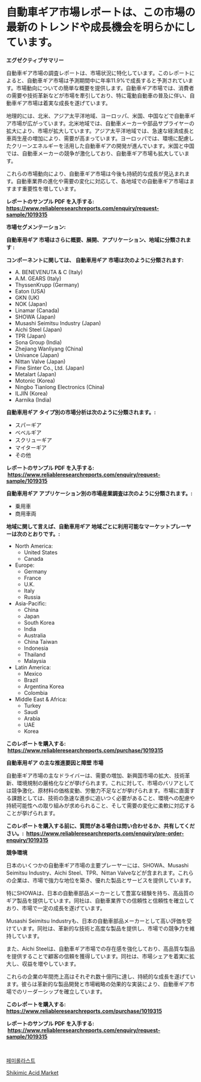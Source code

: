 <p><h1>自動車ギア市場レポートは、この市場の最新のトレンドや成長機会を明らかにしています。</h1></p><p><strong>エグゼクティブサマリー</strong></p>
<p><p>自動車ギア市場の調査レポートは、市場状況に特化しています。このレポートによると、自動車ギア市場は予測期間中に年率11.9%で成長すると予測されています。市場動向についての簡単な概要を提供します。自動車ギア市場では、消費者の需要や技術革新などが市場を牽引しており、特に電動自動車の普及に伴い、自動車ギア市場は着実な成長を遂げています。</p><p>地理的には、北米、アジア太平洋地域、ヨーロッパ、米国、中国などで自動車ギア市場が広がっています。北米地域では、自動車メーカーや部品サプライヤーの拡大により、市場が拡大しています。アジア太平洋地域では、急速な経済成長と車両生産の増加により、需要が高まっています。ヨーロッパでは、環境に配慮したクリーンエネルギーを活用した自動車ギアの開発が進んでいます。米国と中国では、自動車メーカーの競争が激化しており、自動車ギア市場も拡大しています。</p><p>これらの市場動向により、自動車ギア市場は今後も持続的な成長が見込まれます。自動車業界の進化や需要の変化に対応して、各地域での自動車ギア市場はますます重要性を増しています。</p></p>
<p><strong>レポートのサンプル PDF を入手する: <a href="https://www.reliableresearchreports.com/enquiry/request-sample/1019315">https://www.reliableresearchreports.com/enquiry/request-sample/1019315</a></strong></p>
<p><strong>市場セグメンテーション:</strong></p>
<p><strong> 自動車用ギア 市場はさらに概要、展開、アプリケーション、地域に分類されます :</strong></p>
<p><strong>コンポーネントに関しては、 自動車用ギア 市場は次のように分類されます: &nbsp;</strong></p>
<p><ul><li>A. BENEVENUTA & C (Italy)</li><li>A.M. GEARS (Italy)</li><li>ThyssenKrupp (Germany)</li><li>Eaton (USA)</li><li>GKN (UK)</li><li>NOK (Japan)</li><li>Linamar (Canada)</li><li>SHOWA (Japan)</li><li>Musashi Seimitsu Industry (Japan)</li><li>Aichi Steel (Japan)</li><li>TPR (Japan)</li><li>Sona Group (India)</li><li>Zhejiang Wanliyang (China)</li><li>Univance (Japan)</li><li>Nittan Valve (Japan)</li><li>Fine Sinter Co., Ltd. (Japan)</li><li>Metalart (Japan)</li><li>Motonic (Korea)</li><li>Ningbo Tianlong Electronics (China)</li><li>ILJIN (Korea)</li><li>Aarnika (India)</li></ul></p>
<p><strong> 自動車用ギア タイプ別の市場分析は次のように分類されます。:</strong></p>
<p><ul><li>スパーギア</li><li>ベベルギア</li><li>スクリューギア</li><li>マイターギア</li><li>その他</li></ul></p>
<p><strong>レポートのサンプル PDF を入手する: &nbsp;<a href="https://www.reliableresearchreports.com/enquiry/request-sample/1019315">https://www.reliableresearchreports.com/enquiry/request-sample/1019315</a></strong></p>
<p><strong> 自動車用ギア アプリケーション別の市場産業調査は次のように分類されます。:</strong></p>
<p><ul><li>乗用車</li><li>商用車両</li></ul></p>
<p><strong>地域に関して言えば、自動車用ギア 地域ごとに利用可能なマーケットプレーヤーは次のとおりです。:</strong></p>
<p><ul>
    <li>
        North America:
        <ul>
            <li>United States</li>
            <li>Canada</li>
        </ul>
    </li>
    <li>
        Europe:
        <ul>
            <li>Germany</li>
            <li>France</li>
            <li>U.K.</li>
            <li>Italy</li>
            <li>Russia</li>
        </ul>
    </li>
    <li>
        Asia-Pacific:
        <ul>
            <li>China</li>
            <li>Japan</li>
            <li>South Korea</li>
            <li>India</li>
            <li>Australia</li>
            <li>China Taiwan</li>
            <li>Indonesia</li>
            <li>Thailand</li>
            <li>Malaysia</li>
        </ul>
    </li>
    <li>
        Latin America:
        <ul>
            <li>Mexico</li>
            <li>Brazil</li>
            <li>Argentina Korea</li>
            <li>Colombia</li>
        </ul>
    </li>
    <li>
        Middle East & Africa:
        <ul>
            <li>Turkey</li>
            <li>Saudi</li>
            <li>Arabia</li>
            <li>UAE</li>
            <li>Korea</li>
        </ul>
    </li>
    </ul></p>
<p><strong>このレポートを購入する: &nbsp;<a href="https://www.reliableresearchreports.com/purchase/1019315">https://www.reliableresearchreports.com/purchase/1019315</a></strong></p>
<p><strong>自動車用ギア の主な推進要因と障壁 市場</strong></p>
<p><p>自動車ギア市場の主なドライバーは、需要の増加、新興国市場の拡大、技術革新、環境規制の厳格化などが挙げられます。これに対して、市場のバリアとしては競争激化、原材料の価格変動、労働力不足などが挙げられます。市場に直面する課題としては、技術の急速な進歩に追いつく必要があること、環境への配慮や持続可能性への取り組みが求められること、そして需要の変化に柔軟に対応することが挙げられます。</p></p>
<p><strong>このレポートを購入する前に、質問がある場合は問い合わせるか、共有してください。:&nbsp; <a href="https://www.reliableresearchreports.com/enquiry/pre-order-enquiry/1019315">https://www.reliableresearchreports.com/enquiry/pre-order-enquiry/1019315</a></strong></p>
<p><strong>競争環境</strong></p>
<p><p>日本のいくつかの自動車ギア市場の主要プレーヤーには、SHOWA、Musashi Seimitsu Industry、Aichi Steel、TPR、Nittan Valveなどが含まれます。これらの企業は、市場で強力な地位を築き、優れた製品とサービスを提供しています。</p><p>特にSHOWAは、日本の自動車部品メーカーとして豊富な経験を持ち、高品質のギア製品を提供しています。同社は、自動車業界での信頼性と信頼性を確立しており、市場で一定の成長を遂げています。</p><p>Musashi Seimitsu Industryも、日本の自動車部品メーカーとして高い評価を受けています。同社は、革新的な技術と高度な製品を提供し、市場での競争力を維持しています。</p><p>また、Aichi Steelは、自動車ギア市場での存在感を強化しており、高品質な製品を提供することで顧客の信頼を獲得しています。同社は、市場シェアを着実に拡大し、収益を増やしています。</p><p>これらの企業の年間売上高はそれぞれ数十億円に達し、持続的な成長を遂げています。彼らは革新的な製品開発と市場戦略の効果的な実装により、自動車ギア市場でのリーダーシップを確立しています。</p></p>
<p><strong>このレポートを購入する: &nbsp; <a href="https://www.reliableresearchreports.com/purchase/1019315">https://www.reliableresearchreports.com/purchase/1019315</a></strong></p>
<p><strong>レポートのサンプル PDF を入手する: &nbsp;<a href="https://www.reliableresearchreports.com/enquiry/request-sample/1019315">https://www.reliableresearchreports.com/enquiry/request-sample/1019315</a></strong><strong></strong></p>
<p>&nbsp;</p>
<p><p><a href="https://github.com/qpfbabw35734906/Market-Research-Report-List-1/blob/main/92349517467.md">페미롤라스트</a></p><p><a href="https://adventurous-uranium-ef9.notion.site/Shikimic-Acid-Market-Offer-Valuable-Insights-into-Market-Size-Market-Share-Market-Trends-and-Proj-f64a48e9a639448e9533bd7da0623272">Shikimic Acid Market</a></p></p>